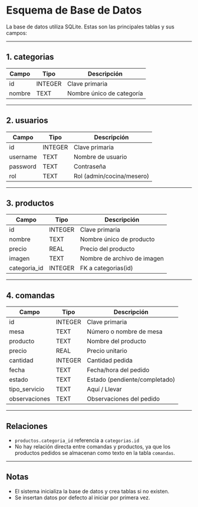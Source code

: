 # Esquema de Base de Datos

La base de datos utiliza SQLite. Estas son las principales tablas y sus campos:

---

## 1. categorias

| Campo   | Tipo    | Descripción                |
|---------|---------|----------------------------|
| id      | INTEGER | Clave primaria             |
| nombre  | TEXT    | Nombre único de categoría  |

---

## 2. usuarios

| Campo    | Tipo    | Descripción          |
|----------|---------|----------------------|
| id       | INTEGER | Clave primaria       |
| username | TEXT    | Nombre de usuario    |
| password | TEXT    | Contraseña           |
| rol      | TEXT    | Rol (admin/cocina/mesero) |

---

## 3. productos

| Campo        | Tipo    | Descripción                                  |
|--------------|---------|----------------------------------------------|
| id           | INTEGER | Clave primaria                               |
| nombre       | TEXT    | Nombre único de producto                     |
| precio       | REAL    | Precio del producto                          |
| imagen       | TEXT    | Nombre de archivo de imagen                  |
| categoria_id | INTEGER | FK a categorias(id)                          |

---

## 4. comandas

| Campo         | Tipo    | Descripción                                  |
|---------------|---------|----------------------------------------------|
| id            | INTEGER | Clave primaria                               |
| mesa          | TEXT    | Número o nombre de mesa                      |
| producto      | TEXT    | Nombre del producto                          |
| precio        | REAL    | Precio unitario                              |
| cantidad      | INTEGER | Cantidad pedida                              |
| fecha         | TEXT    | Fecha/hora del pedido                        |
| estado        | TEXT    | Estado (pendiente/completado)                |
| tipo_servicio | TEXT    | Aquí / Llevar                                |
| observaciones | TEXT    | Observaciones del pedido                     |

---

## Relaciones

- `productos.categoria_id` referencia a `categorias.id`
- No hay relación directa entre comandas y productos, ya que los productos pedidos se almacenan como texto en la tabla `comandas`.

---

## Notas

- El sistema inicializa la base de datos y crea tablas si no existen.
- Se insertan datos por defecto al iniciar por primera vez.
